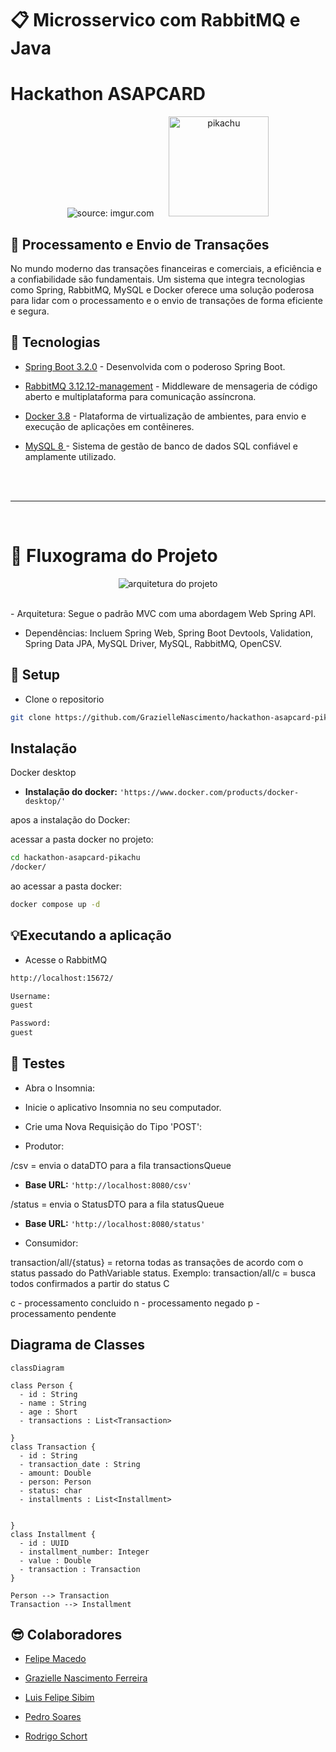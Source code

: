 <div   >

# 📋 Microsservico com RabbitMQ e Java

# Hackathon ASAPCARD

 </div>

<div  align="center">
    <img src="https://i.imgur.com/w8tTOuT.png" title="source: imgur.com" />
    <img src="https://i.imgur.com/69rzRvl.png" width="160" alt="pikachu" style="margin-left: 20px;" />
</div>

## 🚀 Processamento e Envio de Transações

No mundo moderno das transações financeiras e comerciais, a eficiência e a confiabilidade são fundamentais. Um sistema que integra tecnologias como Spring, RabbitMQ, MySQL e Docker oferece uma solução poderosa para lidar com o processamento e o envio de transações de forma eficiente e segura.

## 📶 Tecnologias

- [Spring Boot 3.2.0](https://docs.spring.io/spring-boot/docs/current/reference/htmlsingle/) - Desenvolvida com o poderoso Spring Boot.
- [RabbitMQ 3.12.12-management](https://www.rabbitmq.com/documentation.html) - Middleware de mensageria de código aberto e multiplataforma para comunicação assíncrona.

- [Docker 3.8](https://docs.docker.com/) - Plataforma de virtualização de ambientes, para envio e execução de aplicações em contêineres.
- [MySQL 8 ](https://www.sqlite.org/index.html) - Sistema de gestão de banco de dados SQL confiável e amplamente utilizado.
<br>
<br>
 <hr>
 <br>

# 🔎 Fluxograma do Projeto

<div  align="center"> 
 
![arquitetura do projeto](https://i.imgur.com/IXfNk9g.png)
 </div>
 
 <br>
- Arquitetura: Segue o padrão MVC com uma abordagem Web Spring API.

- Dependências: Incluem Spring Web, Spring Boot Devtools, Validation, Spring Data JPA, MySQL Driver, MySQL, RabbitMQ, OpenCSV.

## 💾 Setup

-  Clone o repositorio
```bash
git clone https://github.com/GrazielleNascimento/hackathon-asapcard-pikachu
```

## Instalação 

Docker desktop


- **Instalação do docker:** `'https://www.docker.com/products/docker-desktop/'`

apos a instalação do Docker:

acessar a pasta docker no projeto:

```bash
cd hackathon-asapcard-pikachu
/docker/
```

ao acessar a pasta docker:

```bash
docker compose up -d
```




## 💡Executando a aplicação


- Acesse o RabbitMQ

```bash
http://localhost:15672/
```

```bash
Username:
guest
```

```bash
Password:
guest
```


##  

## 📍 Testes

 - Abra o Insomnia:

- Inicie o aplicativo Insomnia no seu computador.

- Crie uma Nova Requisição do Tipo 'POST':

- Produtor: 


/csv = envia o dataDTO para a fila transactionsQueue
- **Base URL:** `'http://localhost:8080/csv'` 


/status = envia o StatusDTO para a fila statusQueue
- **Base URL:** `'http://localhost:8080/status'` 

- Consumidor:

transaction/all/{status} =  retorna todas as transações de acordo com o status passado do PathVariable status. Exemplo: transaction/all/c = busca todos confirmados a partir do status C

c - processamento concluido
n - processamento negado
p - processamento pendente

## Diagrama de Classes

```mermaid
classDiagram

class Person {
  - id : String
  - name : String
  - age : Short
  - transactions : List<Transaction>
 
}
class Transaction {
  - id : String
  - transaction_date : String
  - amount: Double
  - person: Person
  - status: char
  - installments : List<Installment>
 

}
class Installment {
  - id : UUID
  - installment_number: Integer
  - value : Double
  - transaction : Transaction
}

Person --> Transaction
Transaction --> Installment
```



## 😎 Colaboradores

- [Felipe Macedo](https://github.com/FelipeAJdev)

- [Grazielle Nascimento Ferreira](https://github.com/GrazielleNascimento)

- [Luis Felipe Sibim](https://github.com/lfsibim)

- [Pedro Soares](https://github.com/Pedro-Musart)

- [Rodrigo Schort](https://github.com/RodrigoSchort)

<br />





